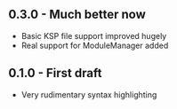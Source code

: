 ## 0.3.0 - Much better now
* Basic KSP file support improved hugely
* Real support for ModuleManager added

## 0.1.0 - First draft
* Very rudimentary syntax highlighting
